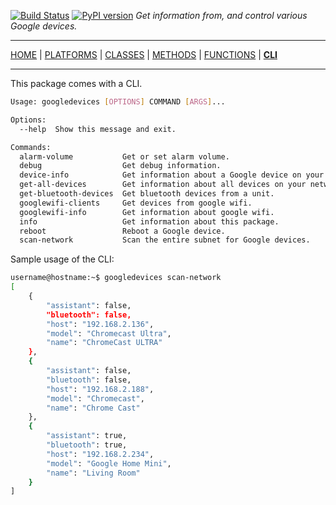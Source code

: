 [![Build Status][travis_status]][travis] [![PyPI version][pypi_badge]][pypi] _Get information from, and control various Google devices._

***

[HOME][home] | [PLATFORMS][platforms] | [CLASSES][classes] | [METHODS][methods] | [FUNCTIONS][functions] | [**CLI**][cli]

***

This package comes with a CLI.  

```bash
Usage: googledevices [OPTIONS] COMMAND [ARGS]...

Options:
  --help  Show this message and exit.

Commands:
  alarm-volume           Get or set alarm volume.
  debug                  Get debug information.
  device-info            Get information about a Google device on your...
  get-all-devices        Get information about all devices on your network.
  get-bluetooth-devices  Get bluetooth devices from a unit.
  googlewifi-clients     Get devices from google wifi.
  googlewifi-info        Get information about google wifi.
  info                   Get information about this package.
  reboot                 Reboot a Google device.
  scan-network           Scan the entire subnet for Google devices.
```

Sample usage of the CLI:

```bash
username@hostname:~$ googledevices scan-network
[
    {
        "assistant": false,
        "bluetooth": false,
        "host": "192.168.2.136",
        "model": "Chromecast Ultra",
        "name": "ChromeCast ULTRA"
    },
    {
        "assistant": false,
        "bluetooth": false,
        "host": "192.168.2.188",
        "model": "Chromecast",
        "name": "Chrome Cast"
    },
    {
        "assistant": true,
        "bluetooth": true,
        "host": "192.168.2.234",
        "model": "Google Home Mini",
        "name": "Living Room"
    }
]
```

<!-- menu -->
[travis]: https://travis-ci.com/ludeeus/googledevices
[travis_status]: https://travis-ci.com/ludeeus/googledevices.svg?branch=master
[pypi]:https://pypi.org/project/googledevices/
[pypi_badge]: https://badge.fury.io/py/googledevices.svg
[home]: https://ludeeus.github.io/ROOT
[platforms]: https://ludeeus.github.io/ROOT/platforms
[classes]: https://ludeeus.github.io/ROOT/classes
[methods]: https://ludeeus.github.io/ROOT/methods
[functions]: https://ludeeus.github.io/ROOT/functions
[cli]: https://ludeeus.github.io/ROOT/cli